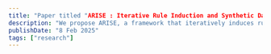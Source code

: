 ```yaml
---
title: "Paper titled "ARISE : Iterative Rule Induction and Synthetic Data Generation for Text Classification}" accepted at NAACL 2025"
description: "We propose ARISE, a framework that iteratively induces rules and generates synthetic data for text classification. We combine synthetic data generation and automatic rule induction, via bootstrapping, to iteratively filter the generated rules and data. We induce rules via inductive generalisation of syntactic n-grams, enabling us to capture a complementary source of supervision. These rules alone lead to performance gains in both, in-context learning (ICL) and fine-tuning (FT) settings. Similarly, use of augmented data from ARISE alone improves the  performance for a model, outperforming configurations that rely on complex methods like contrastive learning. Further, our extensive experiments on various datasets covering three full-shot, eight few-shot and seven multilingual variant settings demonstrate that the rules and data we generate lead to performance improvements across these diverse domains and languages.."
publishDate: "8 Feb 2025"
tags: ["research"]
---
```

